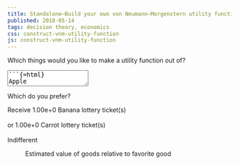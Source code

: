 ```yaml
---
title: Standalone–Build your own von Neumann–Morgenstern utility function
published: 2018-05-14
tags: decision theory, economics
css: construct-vnm-utility-function
js: construct-vnm-utility-function
---
```


<form>
<p>Which things would you like to make a utility function out of?</p>

<!--more-->

<textarea id="goods">
```{=html}
Apple
Banana
Carrot
```
</textarea>
<p>Which do you prefer?</p>
<div class="scenario">
Receive <span id="first-good" class="lottery"><span class="odds">1.00e+0</span> <span class="good">Banana</span> lottery ticket(s)</span><br/><br/>or <span id="second-good" class="lottery"><span class="odds">1.00e+0</span> <span class="good">Carrot</span> lottery ticket(s)</span><br/><br/>
<span id="indifferent" class="lottery">Indifferent</span>
</div>
</form>
<output>
<figure id="function-visualization">
<figcaption>Estimated value of goods relative to favorite good</figcaption>
<div id="function-chart">
</div>
</figure>
</output>

